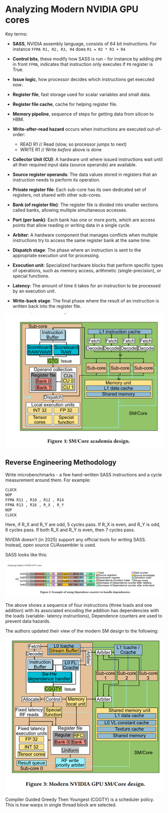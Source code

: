 # Analyzing Modern NVIDIA GPU cores

Key terms: 
- **SASS**, NVIDIA assembly language, consists of 64 bit instructions. For instance `FFMA R1, R2, R3, R4` does `R1 = R2 * R3 + R4`
- **Control bits**, these modify how SASS is run - for instance by adding `@P0` in front `FFMA`, indicates that instruction only executes if `P0` register is True.
- **Issue logic**, how processor decides which instructions get executed *now*.
- **Register file**, fast storage used for scalar variables and small data. 
- **Register file cache**, cache for helping register file.
- **Memory pipeline**, sequence of steps for getting data from silicon to HBM.
- **Write-after-read hazard** occurs when instructions are executed out-of-order:
  * READ  R1 // Read (slow, so processor jumps to next)
  * WRITE R1 // Write *before* above is done
- **Collector Unit (CU)**: A hardware unit where issued instructions wait until all their required input data (source operands) are available.

- **Source register operands**: The data values stored in registers that an instruction needs to perform its operation.

- **Private register file**: Each sub-core has its own dedicated set of registers, not shared with other sub-cores.

- **Bank (of register file)**: The register file is divided into smaller sections called banks, allowing multiple simultaneous accesses.

- **Port (per bank)**: Each bank has one or more ports, which are access points that allow reading or writing data in a single cycle.

- **Arbiter**: A hardware component that manages conflicts when multiple instructions try to access the same register bank at the same time.

- **Dispatch stage**: The phase where an instruction is sent to the appropriate execution unit for processing.

- **Execution unit**: Specialized hardware blocks that perform specific types of operations, such as memory access, arithmetic (single-precision), or special functions.
- **Latency**: The amount of time it takes for an instruction to be processed by an execution unit.
- **Write-back stage**: The final phase where the result of an instruction is written back into the register file.

![alt text](anatomy-of-core.png)

## Reverse Engineering Methodology

Write microbenchmarks - a few hand-written SASS instructions and a cycle measurement around them. For example:

```ass
CLOCK
NOP
FFMA R11 , R10 , R12 , R14
FFMA R13 , R16 , R_X , R_Y
NOP
CLOCK
```

Here, if R_X and R_Y are odd, 5 cycles pass. If R_X is even, and R_Y is odd, 6 cycles pass. If both R_X and R_Y is even, then 7 cycles pass.

NVIDIA doesn't (in 2025) support any official tools for writing SASS. Instead, open source CUAssembler is used.

SASS looks like this:

![alt text](example-of-sass.png)

The above shows a sequence of
four instructions (three loads and one addition) with its associated
encoding the addition has dependencies with the loads (variable-
latency instructions), Dependence counters are used to prevent data
hazards.

The authors updated their view of the modern SM design to the following:

![alt text](modern-sm.png)

Compiler Guided Greedy
Then Youngest (CGGTY) is a scheduler policy. This is how warps in single thread block are selected. 
